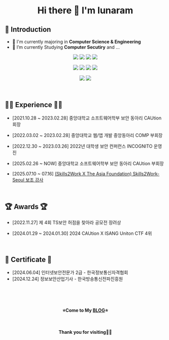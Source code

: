 <h1 align="center">Hi there 👋 I'm lunaram</h1>

## 🙇‍ Introduction

- 📖 I'm currently majoring in **Computer Science & Engineering**
- 🌱 I’m currently Studying **Computer Secutiry** and ...

<p align="center">
<img src="https://img.shields.io/badge/C-A8B9CC?style=for-the-badge&logo=C&logoColor=white">
<img src="https://img.shields.io/badge/C++-00599C?style=for-the-badge&logo=C++&logoColor=white">
<img src="https://img.shields.io/badge/Python-3776AB?style=for-the-badge&logo=Python&logoColor=white">
<img src="https://img.shields.io/badge/Java-007396?style=flat-square&logo=Java&logoColor=white">
</p>
<p align="center">
<img src="https://img.shields.io/badge/HTML5-E34F26?style=for-the-badge&logo=HTML5&logoColor=white">
<img src="https://img.shields.io/badge/CSS3-1572B6?style=for-the-badge&logo=CSS3&logoColor=white">
<img src="https://img.shields.io/badge/JavaScript-F7DF1E?style=for-the-badge&logo=JavaScript&logoColor=white">
<img src="https://img.shields.io/badge/PHP-777BB4?style=for-the-badge&logo=PHP&logoColor=white">
</p>
<p align="center">
<img src="https://img.shields.io/badge/React-61DAFB?style=for-the-badge&logo=React&logoColor=white">
<img src="https://img.shields.io/badge/Node.js-339933?style=for-the-badge&logo=Node.js&logoColor=white">
</p>

<br />

## 🏃‍♂️ Experience 🏃‍♂️
 
- [2021.10.28 ~ 2023.02.28] 중앙대학교 소프트웨어학부 보안 동아리 CAUtion 회장

- [2022.03.02 ~ 2023.02.28] 중앙대학교 웹/앱 개발 중앙동아리 COMP 부회장

- [2022.12.30 ~ 2023.03.26] 2022년 대학생 보안 컨퍼런스 INCOGNITO 운영진

- [2025.02.26 ~ NOW] 중앙대학교 소프트웨어학부 보안 동아리 CAUtion 부회장

- [2025.07.10 ~ 07.16] [(Skills2Work X The Asia Foundation) Skills2Work-Seoul 보조 강사](https://livecauac-my.sharepoint.com/:b:/g/personal/lunaram620_cau_ac_kr/EZuFkwWlrXtAkMrsvsE8zpkB-1Flgl5w9xnFbNoaWJy8vQ?e=TdpuW1)

<br />

## 🏆 Awards 🏆

- [2022.11.27] 제 4회 TS보안 허점을 찾아라 공모전 장려상

- [2024.01.29 ~ 2024.01.30] 2024 CAUtion X ISANG Uniton CTF 4위

<br />

## 📑 Certificate 📑

- [2024.06.04] 인터넷보안전문가 2급 - 한국정보통신자격협회
- [2024.12.24] 정보보안산업기사 - 한국방송통신전파진흥원

<br />
<br />
<br />

<p align="center"><strong>⭐Come to My <a href="https://1unaram.github.io/">BLOG</a>⭐</strong></p>

<br />

<p align="center"><strong>Thank you for visiting🙇‍♂️</strong></p>
